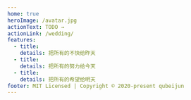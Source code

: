 ```yaml
---
home: true
heroImage: /avatar.jpg
actionText: TODO →
actionLink: /wedding/
features:
  - title:
    details: 把所有的不快给昨天
  - title:
    details: 把所有的努力给今天
  - title:
    details: 把所有的希望给明天
footer: MIT Licensed | Copyright © 2020-present qubeijun
---
```

